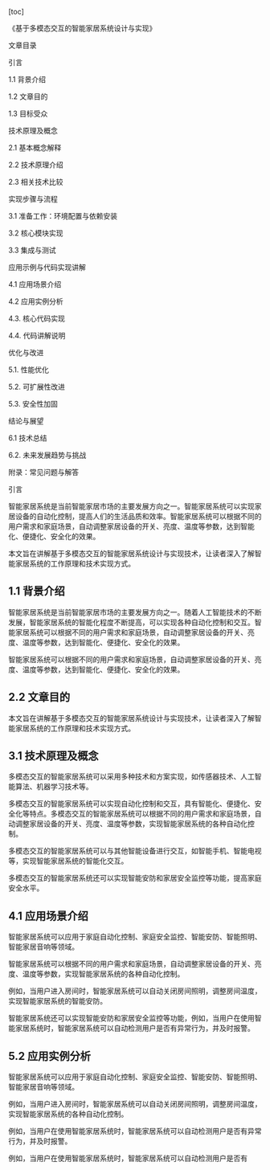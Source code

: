 
[toc]                    
                
                
《基于多模态交互的智能家居系统设计与实现》

文章目录

引言

1.1 背景介绍

1.2 文章目的

1.3 目标受众

技术原理及概念

2.1 基本概念解释

2.2 技术原理介绍

2.3 相关技术比较

实现步骤与流程

3.1 准备工作：环境配置与依赖安装

3.2 核心模块实现

3.3 集成与测试

应用示例与代码实现讲解

4.1 应用场景介绍

4.2 应用实例分析

4.3. 核心代码实现

4.4. 代码讲解说明

优化与改进

5.1. 性能优化

5.2. 可扩展性改进

5.3. 安全性加固

结论与展望

6.1 技术总结

6.2. 未来发展趋势与挑战

附录：常见问题与解答

引言

智能家居系统是当前智能家居市场的主要发展方向之一。智能家居系统可以实现家居设备的自动化控制，提高人们的生活品质和效率。智能家居系统可以根据不同的用户需求和家庭场景，自动调整家居设备的开关、亮度、温度等参数，达到智能化、便捷化、安全化的效果。

本文旨在讲解基于多模态交互的智能家居系统设计与实现技术，让读者深入了解智能家居系统的工作原理和技术实现方式。

## 1.1 背景介绍

智能家居系统是当前智能家居市场的主要发展方向之一。随着人工智能技术的不断发展，智能家居系统的智能化程度不断提高，可以实现各种自动化控制和交互。智能家居系统可以根据不同的用户需求和家庭场景，自动调整家居设备的开关、亮度、温度等参数，达到智能化、便捷化、安全化的效果。

智能家居系统可以根据不同的用户需求和家庭场景，自动调整家居设备的开关、亮度、温度等参数，达到智能化、便捷化、安全化的效果。

## 2.2 文章目的

本文旨在讲解基于多模态交互的智能家居系统设计与实现技术，让读者深入了解智能家居系统的工作原理和技术实现方式。

## 3.1 技术原理及概念

多模态交互的智能家居系统可以采用多种技术和方案实现，如传感器技术、人工智能算法、机器学习技术等。

多模态交互的智能家居系统可以实现自动化控制和交互，具有智能化、便捷化、安全化等特点。多模态交互的智能家居系统可以根据不同的用户需求和家庭场景，自动调整家居设备的开关、亮度、温度等参数，实现智能家居系统的各种自动化控制。

多模态交互的智能家居系统可以与其他智能设备进行交互，如智能手机、智能电视等，实现智能家居系统的智能化交互。

多模态交互的智能家居系统还可以实现智能安防和家居安全监控等功能，提高家庭安全水平。

## 4.1 应用场景介绍

智能家居系统可以应用于家庭自动化控制、家庭安全监控、智能安防、智能照明、智能家居音响等领域。

智能家居系统可以根据不同的用户需求和家庭场景，自动调整家居设备的开关、亮度、温度等参数，实现智能家居系统的各种自动化控制。

例如，当用户进入房间时，智能家居系统可以自动关闭房间照明，调整房间温度，实现智能家居系统的智能安防。

智能家居系统还可以实现智能安防和家居安全监控等功能，例如，当用户在使用智能家居系统时，智能家居系统可以自动检测用户是否有异常行为，并及时报警。

## 5.2 应用实例分析

智能家居系统可以应用于家庭自动化控制、家庭安全监控、智能安防、智能照明、智能家居音响等领域。

例如，当用户进入房间时，智能家居系统可以自动关闭房间照明，调整房间温度，实现智能家居系统的各种自动化控制。

例如，当用户在使用智能家居系统时，智能家居系统可以自动检测用户是否有异常行为，并及时报警。

例如，当用户在使用智能家居系统时，智能家居系统可以自动检测用户是否有

